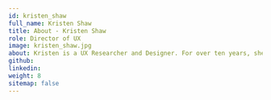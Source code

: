 ```yaml
---
id: kristen_shaw
full_name: Kristen Shaw
title: About - Kristen Shaw
role: Director of UX
image: kristen_shaw.jpg
about: Kristen is a UX Researcher and Designer. For over ten years, she has been crafting delightful experiences - designing and optimizing digital products at the nexus of business and user needs spanning public, private, and non-profit sectors. She is passionate about user-centered design, solving complex problems through design thinking, and using her talents to serve missions with social impact. In her free time, she likes to spend time with her husband, daughter, and their two German Shepherds, traveling, hanging out with friends, reading, and streaming the latest new releases.
github:
linkedin:
weight: 8
sitemap: false
---
```

